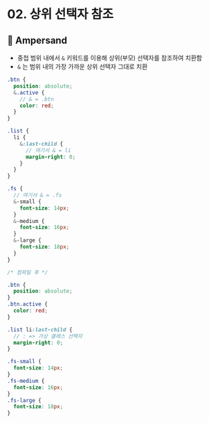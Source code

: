 # 02. 상위 선택자 참조

## 📝 Ampersand

- 중첩 범위 내에서 `&` 키워드를 이용해 상위(부모) 선택자를 참조하여 치환함
- `&` 는 범위 내의 가장 가까운 상위 선택자 그대로 치환

```scss
.btn {
  position: absolute;
  &.active {
    // & = .btn
    color: red;
  }
}

.list {
  li {
    &:last-child {
      // 여기서 & = li
      margin-right: 0;
    }
  }
}

.fs {
  // 여기서 & = .fs
  &-small {
    font-size: 14px;
  }
  &-medium {
    font-size: 16px;
  }
  &-large {
    font-size: 18px;
  }
}

/* 컴파일 후 */

.btn {
  position: absolute;
}
.btn.active {
  color: red;
}

.list li:last-child {
  // : => 가상 클래스 선택자
  margin-right: 0;
}

.fs-small {
  font-size: 14px;
}
.fs-medium {
  font-size: 16px;
}
.fs-large {
  font-size: 18px;
}
```
